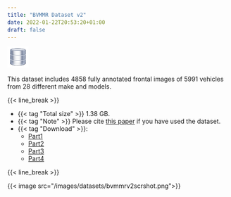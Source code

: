 ```yaml
---
title: "BVMMR Dataset v2"
date: 2022-01-22T20:53:20+01:00
draft: false
---
```


![icon](/images/publications/database.png)

This dataset includes 4858 fully annotated frontal images of 5991 vehicles from 28 different make and models.

{{< line_break >}}

- {{< tag "Total size" >}} 1.38 GB.
- {{< tag "Note" >}} Please cite [this paper](https://digital-library.theiet.org/content/journals/10.1049/iet-ipr.2016.0969) if you have used the dataset.
- {{< tag "Download" >}}:
    - [Part1](https://www.dropbox.com/s/yx1yusi4qjdvlas/BVMMRdevkit.part1.rar?dl=0)
    - [Part2](https://www.dropbox.com/s/pimj0xesf4v13ca/BVMMRdevkit.part2.rar?dl=0)
    - [Part3](https://www.dropbox.com/s/jua06nkpqz8w3wn/BVMMRdevkit.part3.rar?dl=0)
    - [Part4](https://www.dropbox.com/s/cdlv1fgev8l3xf9/BVMMRdevkit.part4.rar?dl=0)

{{< line_break >}}

{{< image src="/images/datasets/bvmmrv2scrshot.png">}}
